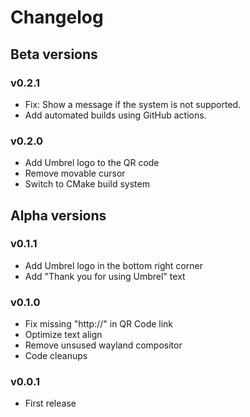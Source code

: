 # Changelog

## Beta versions

### v0.2.1

- Fix: Show a message if the system is not supported.
- Add automated builds using GitHub actions.

### v0.2.0

- Add Umbrel logo to the QR code
- Remove movable cursor
- Switch to CMake build system

## Alpha versions

### v0.1.1

- Add Umbrel logo in the bottom right corner
- Add "Thank you for using Umbrel" text

### v0.1.0

- Fix missing "http://" in QR Code link
- Optimize text align
- Remove unsused wayland compositor
- Code cleanups

### v0.0.1

- First release